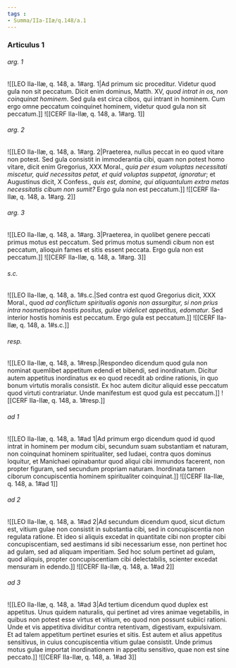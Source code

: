 ```yaml
---
tags : 
- Summa/IIa-IIæ/q.148/a.1
---
```


### Articulus 1

###### arg. 1
![[LEO IIa-IIæ, q. 148, a. 1#arg. 1|Ad primum sic proceditur. Videtur quod gula non sit peccatum. Dicit enim dominus, Matth. XV, *quod intrat in os, non coinquinat hominem*. Sed gula est circa cibos, qui intrant in hominem. Cum ergo omne peccatum coinquinet hominem, videtur quod gula non sit peccatum.]]
![[CERF IIa-IIæ, q. 148, a. 1#arg. 1]]

###### arg. 2
![[LEO IIa-IIæ, q. 148, a. 1#arg. 2|Praeterea, nullus peccat in eo quod vitare non potest. Sed gula consistit in immoderantia cibi, quam non potest homo vitare, dicit enim Gregorius, XXX Moral., *quia per esum voluptas necessitati miscetur, quid necessitas petat, et quid voluptas suppetat, ignoratur*; et Augustinus dicit, X Confess., *quis est, domine, qui aliquantulum extra metas necessitatis cibum non sumit?* Ergo gula non est peccatum.]]
![[CERF IIa-IIæ, q. 148, a. 1#arg. 2]]

###### arg. 3
![[LEO IIa-IIæ, q. 148, a. 1#arg. 3|Praeterea, in quolibet genere peccati primus motus est peccatum. Sed primus motus sumendi cibum non est peccatum, alioquin fames et sitis essent peccata. Ergo gula non est peccatum.]]
![[CERF IIa-IIæ, q. 148, a. 1#arg. 3]]

###### s.c.
![[LEO IIa-IIæ, q. 148, a. 1#s.c.|Sed contra est quod Gregorius dicit, XXX Moral., quod *ad conflictum spiritualis agonis non assurgitur, si non prius intra nosmetipsos hostis positus, gulae videlicet appetitus, edomatur*. Sed interior hostis hominis est peccatum. Ergo gula est peccatum.]]
![[CERF IIa-IIæ, q. 148, a. 1#s.c.]]

###### resp.
![[LEO IIa-IIæ, q. 148, a. 1#resp.|Respondeo dicendum quod gula non nominat quemlibet appetitum edendi et bibendi, sed inordinatum. Dicitur autem appetitus inordinatus ex eo quod recedit ab ordine rationis, in quo bonum virtutis moralis consistit. Ex hoc autem dicitur aliquid esse peccatum quod virtuti contrariatur. Unde manifestum est quod gula est peccatum.]]
![[CERF IIa-IIæ, q. 148, a. 1#resp.]]

###### ad 1
![[LEO IIa-IIæ, q. 148, a. 1#ad 1|Ad primum ergo dicendum quod id quod intrat in hominem per modum cibi, secundum suam substantiam et naturam, non coinquinat hominem spiritualiter, sed Iudaei, contra quos dominus loquitur, et Manichaei opinabantur quod aliqui cibi immundos facerent, non propter figuram, sed secundum propriam naturam. Inordinata tamen ciborum concupiscentia hominem spiritualiter coinquinat.]]
![[CERF IIa-IIæ, q. 148, a. 1#ad 1]]

###### ad 2
![[LEO IIa-IIæ, q. 148, a. 1#ad 2|Ad secundum dicendum quod, sicut dictum est, vitium gulae non consistit in substantia cibi, sed in concupiscentia non regulata ratione. Et ideo si aliquis excedat in quantitate cibi non propter cibi concupiscentiam, sed aestimans id sibi necessarium esse, non pertinet hoc ad gulam, sed ad aliquam imperitiam. Sed hoc solum pertinet ad gulam, quod aliquis, propter concupiscentiam cibi delectabilis, scienter excedat mensuram in edendo.]]
![[CERF IIa-IIæ, q. 148, a. 1#ad 2]]

###### ad 3
![[LEO IIa-IIæ, q. 148, a. 1#ad 3|Ad tertium dicendum quod duplex est appetitus. Unus quidem naturalis, qui pertinet ad vires animae vegetabilis, in quibus non potest esse virtus et vitium, eo quod non possunt subiici rationi. Unde et vis appetitiva dividitur contra retentivam, digestivam, expulsivam. Et ad talem appetitum pertinet esuries et sitis. Est autem et alius appetitus sensitivus, in cuius concupiscentia vitium gulae consistit. Unde primus motus gulae importat inordinationem in appetitu sensitivo, quae non est sine peccato.]]
![[CERF IIa-IIæ, q. 148, a. 1#ad 3]]

